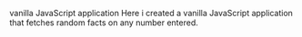 vanilla JavaScript application Here i created a vanilla JavaScript application that fetches random facts on any number entered.